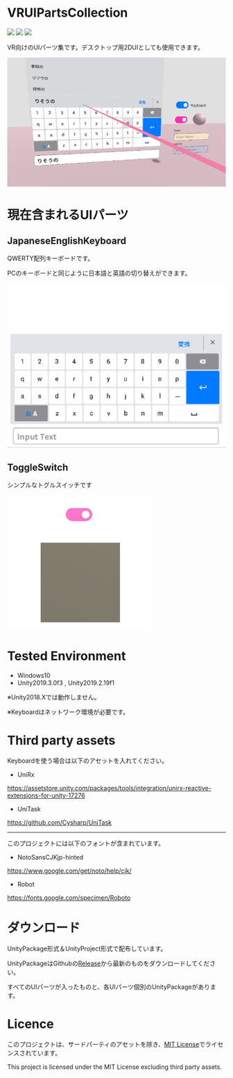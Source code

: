 # VRUIPartsCollection
[![](http://img.shields.io/badge/license-MIT-blue.svg?style=flat)](LICENSE.md)
[![](https://img.shields.io/github/v/release/bibinba/VRUIPartsCollection?style=popout)](https://github.com/bibinba/VRUIPartsCollection/releases)
[![](https://img.shields.io/badge/-Unity-000000.svg?logo=unity&style=popout)]()

VR向けのUIパーツ集です。デスクトップ用2DUIとしても使用できます。

![](Assets/VRUIParts/Documentation/Images/Sample.png)

# 現在含まれるUIパーツ

## JapaneseEnglishKeyboard

QWERTY配列キーボードです。

PCのキーボードと同じように日本語と英語の切り替えができます。

 ![](Assets/VRUIParts/Documentation/Images/KeyboardGif.gif)

## ToggleSwitch

シンプルなトグルスイッチです

 ![](Assets/VRUIParts/Documentation/Images/SwitchGif.gif)

# Tested Environment
* Windows10
* Unity2019.3.0f3 , Unity2019.2.19f1
  
※Unity2018.Xでは動作しません。

※Keyboardはネットワーク環境が必要です。

# Third party assets

Keyboardを使う場合は以下のアセットを入れてください。

* UniRx

https://assetstore.unity.com/packages/tools/integration/unirx-reactive-extensions-for-unity-17276

* UniTask

https://github.com/Cysharp/UniTask

----------------------

このプロジェクトには以下のフォントが含まれています。

* NotoSansCJKjp-hinted

https://www.google.com/get/noto/help/cjk/

* Robot

https://fonts.google.com/specimen/Roboto



# ダウンロード

UnityPackage形式＆UnityProject形式で配布しています。

UnityPackageはGithubの[Release](https://github.com/bibinba/VRUIPartsCollection/releases)から最新のものをダウンロードしてください。

すべてのUIパーツが入ったものと、各UIパーツ個別のUnityPackageがあります。





# Licence

このプロジェクトは、サードパーティのアセットを除き、[MIT License](LICENSE.md)でライセンスされています。

This project is licensed under the MIT License excluding third party assets.